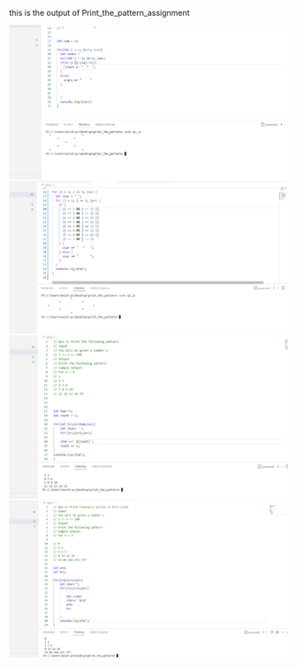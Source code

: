 <p>this is the output of Print_the_pattern_assignment</p>


<img src="image/q1.png">
<img src="image/q2.png">
<img src="image/q3.png">
<img src="image/q4.png">